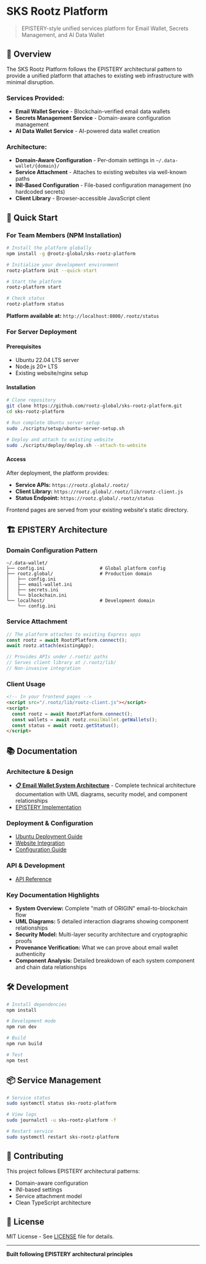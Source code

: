 # SKS Rootz Platform

> EPISTERY-style unified services platform for Email Wallet, Secrets Management, and AI Data Wallet

## 🎯 Overview

The SKS Rootz Platform follows the EPISTERY architectural pattern to provide a unified platform that attaches to existing web infrastructure with minimal disruption.

### Services Provided:
- **Email Wallet Service** - Blockchain-verified email data wallets
- **Secrets Management Service** - Domain-aware configuration management
- **AI Data Wallet Service** - AI-powered data wallet creation

### Architecture:
- **Domain-Aware Configuration** - Per-domain settings in `~/.data-wallet/{domain}/`
- **Service Attachment** - Attaches to existing websites via well-known paths
- **INI-Based Configuration** - File-based configuration management (no hardcoded secrets)
- **Client Library** - Browser-accessible JavaScript client

## 🚀 Quick Start

### For Team Members (NPM Installation)
```bash
# Install the platform globally
npm install -g @rootz-global/sks-rootz-platform

# Initialize your development environment
rootz-platform init --quick-start

# Start the platform
rootz-platform start

# Check status
rootz-platform status
```

**Platform available at:** `http://localhost:8000/.rootz/status`

### For Server Deployment

#### Prerequisites
- Ubuntu 22.04 LTS server
- Node.js 20+ LTS
- Existing website/nginx setup

#### Installation
```bash
# Clone repository
git clone https://github.com/rootz-global/sks-rootz-platform.git
cd sks-rootz-platform

# Run complete Ubuntu server setup
sudo ./scripts/setup/ubuntu-server-setup.sh

# Deploy and attach to existing website
sudo ./scripts/deploy/deploy.sh --attach-to-website
```

#### Access
After deployment, the platform provides:
- **Service APIs:** `https://rootz.global/.rootz/`
- **Client Library:** `https://rootz.global/.rootz/lib/rootz-client.js`
- **Status Endpoint:** `https://rootz.global/.rootz/status`

Frontend pages are served from your existing website's static directory.

## 🏗️ EPISTERY Architecture

### Domain Configuration Pattern
```
~/.data-wallet/
├── config.ini                    # Global platform config
├── rootz.global/                 # Production domain
│   ├── config.ini
│   ├── email-wallet.ini
│   ├── secrets.ini
│   └── blockchain.ini
└── localhost/                    # Development domain
    └── config.ini
```

### Service Attachment
```typescript
// The platform attaches to existing Express apps
const rootz = await RootzPlatform.connect();
await rootz.attach(existingApp);

// Provides APIs under /.rootz/ paths
// Serves client library at /.rootz/lib/
// Non-invasive integration
```

### Client Usage
```html
<!-- In your frontend pages -->
<script src="/.rootz/lib/rootz-client.js"></script>
<script>
  const rootz = await RootzPlatform.connect();
  const wallets = await rootz.emailWallet.getWallets();
  const status = await rootz.getStatus();
</script>
```

## 📚 Documentation

### Architecture & Design
- **[📋 Email Wallet System Architecture](docs/architecture/Email_Wallet_Architecture_Documentation.md)** - Complete technical architecture documentation with UML diagrams, security model, and component relationships
- [EPISTERY Implementation](docs/architecture/epistery-implementation.md)

### Deployment & Configuration
- [Ubuntu Deployment Guide](docs/deployment/ubuntu-deployment.md)
- [Website Integration](docs/deployment/website-integration.md)
- [Configuration Guide](docs/deployment/configuration-guide.md)

### API & Development
- [API Reference](docs/api/)

### Key Documentation Highlights
- **System Overview:** Complete "math of ORIGIN" email-to-blockchain flow
- **UML Diagrams:** 5 detailed interaction diagrams showing component relationships
- **Security Model:** Multi-layer security architecture and cryptographic proofs
- **Provenance Verification:** What we can prove about email wallet authenticity
- **Component Analysis:** Detailed breakdown of each system component and chain data relationships

## 🛠️ Development

```bash
# Install dependencies
npm install

# Development mode
npm run dev

# Build
npm run build

# Test
npm test
```

## 📦 Service Management

```bash
# Service status
sudo systemctl status sks-rootz-platform

# View logs
sudo journalctl -u sks-rootz-platform -f

# Restart service
sudo systemctl restart sks-rootz-platform
```

## 🤝 Contributing

This project follows EPISTERY architectural patterns:
- Domain-aware configuration
- INI-based settings
- Service attachment model
- Clean TypeScript architecture

## 📄 License

MIT License - See [LICENSE](LICENSE) file for details.

---

**Built following EPISTERY architectural principles**
